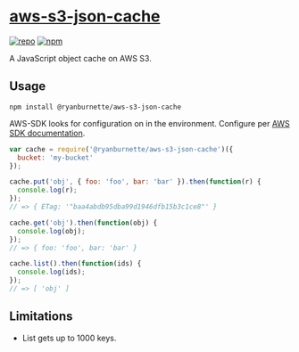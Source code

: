 # [aws-s3-json-cache][1]

[![repo](https://img.shields.io/badge/repository-Github-black.svg?style=flat-square)](https://github.com/ryanburnette/aws-s3-json-cache)
[![npm](https://img.shields.io/badge/package-NPM-green.svg?style=flat-square)](https://www.npmjs.com/package/@ryanburnette/aws-s3-json-cache)

A JavaScript object cache on AWS S3.

## Usage

```
npm install @ryanburnette/aws-s3-json-cache
```

AWS-SDK looks for configuration on in the environment. Configure per [AWS SDK
documentation][2].

```js
var cache = require('@ryanburnette/aws-s3-json-cache')({
  bucket: 'my-bucket'
});

cache.put('obj', { foo: 'foo', bar: 'bar' }).then(function(r) {
  console.log(r);
});
// => { ETag: '"baa4abdb95dba99d1946dfb15b3c1ce8"' }

cache.get('obj').then(function(obj) {
  console.log(obj);
});
// => { foo: 'foo', bar: 'bar' }

cache.list().then(function(ids) {
  console.log(ids);
});
// => [ 'obj' ]
```

## Limitations

- List gets up to 1000 keys.

[1]: https://github.com/ryanburnette/aws-s3-json-cache
[2]:
  https://docs.aws.amazon.com/sdk-for-javascript/v2/developer-guide/loading-node-credentials-environment.html
